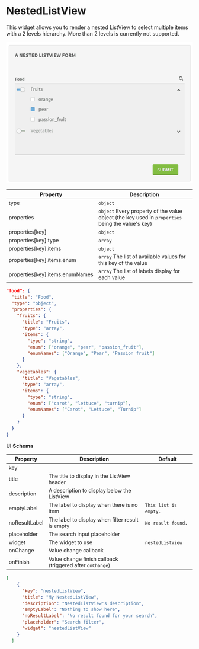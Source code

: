 # NestedListView

This widget allows you to render a nested ListView to select multiple items with a 2 levels hierarchy.
More than 2 levels is currently not supported.

![NestedListview](screenshot.gif)

| Property | Description |
|---|---|
| type | `object`
| properties | `object` Every property of the value object (the key used in `properties` being the value's key)
| properties[key] | `object`
| properties[key].type | `array`
| properties[key].items | `object`
| properties[key].items.enum | `array` The list of available values for this key of the value
| properties[key].items.enumNames | `array` The list of labels display for each value


```json
"food": {
  "title": "Food",
  "type": "object",
  "properties": {
    "fruits": {
      "title": "Fruits",
      "type": "array",
      "items": {
        "type": "string",
        "enum": ["orange", "pear", "passion_fruit"],
        "enumNames": ["Orange", "Pear", "Passion fruit"]
      }
    },
    "vegetables": {
      "title": "Vegetables",
      "type": "array",
      "items": {
        "type": "string",
        "enum": ["carot", "lettuce", "turnip"],
        "enumNames": ["Carot", "Lettuce", "Turnip"]
      }
    }
  }
}
```

**UI Schema**

| Property | Description | Default |
|---|---|---|
| key |  |  |
| title | The title to display in the ListView header |  |
| description | A description to display below the ListView |  |
| emptyLabel | The label to display when there is no item | `This list is empty.` |
| noResultLabel | The label to display when filter result is empty | `No result found.` |
| placeholder | The search input placeholder |  |
| widget | The widget to use | `nestedListView` |
| onChange | Value change callback  |
| onFinish | Value change finish callback (triggered after `onChange`)  |

```json
[
    {
      "key": "nestedListView",
      "title": "My NestedListView",
      "description": "NestedListView's description",
      "emptyLabel": "Nothing to show here",
      "noResultLabel": "No result found for your search",
      "placeholder": "Search filter",
      "widget": "nestedListView"
    }
  ]
```
